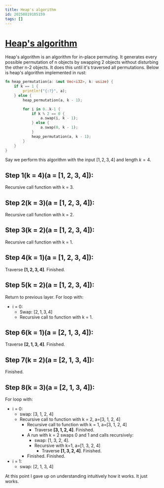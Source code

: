 ```yaml
---
title: Heap's algorithm
id: 20250819105159
tags: []
---
```


# [Heap's algorithm](https://en.wikipedia.org/wiki/Heap%27s_algorithm)
Heap's algorithm is an algorithm for in-place permuting.
It generates every possible permutation of n objects by swapping 2 objects without disturbing the other n-2 objects. It does this until it's traversed all permutations.
Below is heap's algorithm implemented in rust:
```rust
fn heap_permutation(a: &mut Vec<i32>, k: usize) {
    if k == 1 {
        println!("{:?}", a);
    } else {
        heap_permutation(a, k - 1);

        for i in 0..k-1 {
            if k % 2 == 0 {
                a.swap(i, k - 1);
            } else {
                a.swap(0, k - 1);
            }
            heap_permutation(a, k - 1);
        }
    }
}
```

Say we perform this algorithm with the input $[1, 2, 3, 4]$ and length $k = 4$.

## Step 1(k = 4)(a = [1, 2, 3, 4]):
Recursive call function with k = 3.

## Step 2(k = 3)(a = [1, 2, 3, 4]):
Recursive call function with k = 2.

## Step 3(k = 2)(a = [1, 2, 3, 4]):
Recursive call function with k = 1.

## Step 4(k = 1)(a = [1, 2, 3, 4]):
Traverse **$[1, 2, 3, 4]$**. Finished.

## Step 5(k = 2)(a = [1, 2, 3, 4]):
Return to previous layer. For loop with:
- i = 0:
  - Swap: $[2, 1, 3, 4]$
  - Recursive call to function with k = 1.

## Step 6(k = 1)(a = [2, 1, 3, 4]):
Traverse **$[2, 1, 3, 4]$**. Finished.

## Step 7(k = 2)(a = [2, 1, 3, 4]):
Finished.

## Step 8(k = 3)(a = [2, 1, 3, 4]):
For loop with:
- i = 0:
    - swap: [3, 1, 2, 4]
    - Recursive call to function with k = 2, a=[3, 1, 2, 4]
        - Recursive call to function with k = 1, a=[3, 1, 2, 4]
            - Traverse **$[3, 1, 2, 4]$**. Finished.
        - A run with k = 2 swaps 0 and 1 and calls recursively:
            - swap: [1, 3, 2, 4].
            - Recursive with k=1, a=[1, 3, 2, 4]
                - Traverse **$[1, 3, 2, 4]$**. Finished.
        - Finished.
      Finished.
- i = 1:
    - swap: [2, 1, 3, 4]

At this point I gave up on understanding intuitively how it works. It just works.